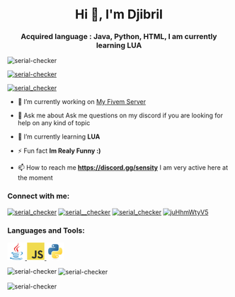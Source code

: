 <h1 align="center">Hi 👋, I'm Djibril</h1>
<h3 align="center">Acquired language : Java, Python, HTML, I am currently learning LUA</h3>

<p align="left"> <img src="https://komarev.com/ghpvc/?username=serial-checker&label=Profile%20views&color=0e75b6&style=flat" alt="serial-checker" /> </p>

<p align="left"> <a href="https://github.com/ryo-ma/github-profile-trophy"><img src="https://github-profile-trophy.vercel.app/?username=serial-checker" alt="serial-checker" /></a> </p>

<p align="left"> <a href="https://twitter.com/serial_checker" target="blank"><img src="https://img.shields.io/twitter/follow/serial_checker?logo=twitter&style=for-the-badge" alt="serial_checker" /></a> </p>

- 🔭 I’m currently working on [My Fivem Server](https://discord.gg/juHhmWtyV5)

- 💬 Ask me about Ask me questions on my discord if you are looking for help on any kind of topic

- 🌱 I’m currently learning **LUA**

- ⚡ Fun fact **Im Realy Funny :)**

- 📫 How to reach me **https://discord.gg/sensity** I am very active here at the moment

<h3 align="left">Connect with me:</h3>
<p align="left">
<a href="https://twitter.com/serial_checker" target="blank"><img align="center" src="https://raw.githubusercontent.com/rahuldkjain/github-profile-readme-generator/master/src/images/icons/Social/twitter.svg" alt="serial_checker" height="30" width="40" /></a>
<a href="https://instagram.com/serial__checker" target="blank"><img align="center" src="https://raw.githubusercontent.com/rahuldkjain/github-profile-readme-generator/master/src/images/icons/Social/instagram.svg" alt="serial__checker" height="30" width="40" /></a>
<a href="https://www.youtube.com/c/serial_checker" target="blank"><img align="center" src="https://raw.githubusercontent.com/rahuldkjain/github-profile-readme-generator/master/src/images/icons/Social/youtube.svg" alt="serial_checker" height="30" width="40" /></a>
<a href="https://discord.gg/XatcCeXBa9" target="blank"><img align="center" src="https://raw.githubusercontent.com/rahuldkjain/github-profile-readme-generator/master/src/images/icons/Social/discord.svg" alt="juHhmWtyV5" height="30" width="40" /></a>
</p>

<h3 align="left">Languages and Tools:</h3>
<p align="left"> <a href="https://www.java.com" target="_blank" rel="noreferrer"> <img src="https://raw.githubusercontent.com/devicons/devicon/master/icons/java/java-original.svg" alt="java" width="40" height="40"/> </a> <a href="https://developer.mozilla.org/en-US/docs/Web/JavaScript" target="_blank" rel="noreferrer"> <img src="https://raw.githubusercontent.com/devicons/devicon/master/icons/javascript/javascript-original.svg" alt="javascript" width="40" height="40"/> </a> <a href="https://www.python.org" target="_blank" rel="noreferrer"> <img src="https://raw.githubusercontent.com/devicons/devicon/master/icons/python/python-original.svg" alt="python" width="40" height="40"/> </a> </p>

<p><img align="left" src="https://github-readme-stats.vercel.app/api/top-langs?username=serial-checker&show_icons=true&locale=en&layout=compact" alt="serial-checker" /></p>

<p>&nbsp;<img align="center" src="https://github-readme-stats.vercel.app/api?username=serial-checker&show_icons=true&locale=en" alt="serial-checker" /></p>

<p><img align="center" src="https://github-readme-streak-stats.herokuapp.com/?user=serial-checker&" alt="serial-checker" /></p>
